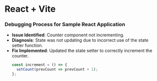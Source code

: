 # React + Vite
### Debugging Process for Sample React Application

- **Issue Identified**: Counter component not incrementing.
- **Diagnosis**: State was not updating due to incorrect use of the state setter function.
- **Fix Implemented**: Updated the state setter to correctly increment the counter.
  ```javascript
  const increment = () => {
    setCount(prevCount => prevCount + 1);
  };

  
